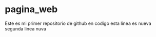 # pagina_web
Este es mi primer repositorio de github en codigo 
esta linea es nueva
segunda linea nuva
